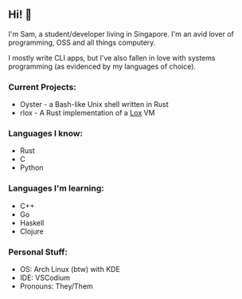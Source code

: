 ## Hi! 👋

I'm Sam, a student/developer living in Singapore. I'm an avid lover of programming, OSS and all things computery.

I mostly write CLI apps, but I've also fallen in love with systems programming (as evidenced by my languages of choice).

### Current Projects:
- Oyster - a Bash-like Unix shell written in Rust
- rlox - A Rust implementation of a [Lox](http://craftinginterpreters.com) VM

### Languages I know:
- Rust
- C
- Python

### Languages I'm learning:
- C++
- Go
- Haskell
- Clojure

### Personal Stuff:
- OS: Arch Linux (btw) with KDE
- IDE: VSCodium
- Pronouns: They/Them

